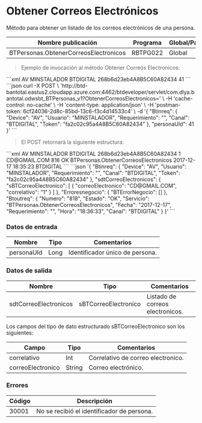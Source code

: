 # Obtener Correos Electrónicos 

Método para obtener un listado de los correos electrónicos de una persona. 

Nombre publicación | Programa | Global/País 
--------- | ----------- | ----------- 
BTPersonas.ObtenerCorreosElectronicos | RBTPG022 | Global 

> Ejemplo de invocación al método Obtener Correos Electronicos: 

<code-group> 
<code-block title="XML" active> 
```xml 
<soapenv:Envelope xmlns:soapenv="http://schemas.xmlsoap.org/soap/envelope/" xmlns:bts="http://uy.com.dlya.bantotal/BTSOA/"> 
   <soapenv:Header/> 
   <soapenv:Body> 
      <bts:BTPersonas.ObtenerCorreosElectronicos> 
         <bts:Btinreq> 
            <bts:Device>AV</bts:Device> 
            <bts:Usuario>MINSTALADOR</bts:Usuario> 
            <bts:Requerimiento/> 
            <bts:Canal>BTDIGITAL</bts:Canal> 
            <bts:Token>268b6d23eb4A8B5C60A82434</bts:Token> 
         </bts:Btinreq> 
         <bts:personaUId>41</bts:personaUId> 
      </bts:BTPersonas.ObtenerCorreosElectronicos> 
   </soapenv:Body> 
</soapenv:Envelope> 
``` 
</code-block> 

<code-block title="JSON"> 
```json 
curl -X POST \ 
  'http://btd-bantotal.eastus2.cloudapp.azure.com:4462/btdeveloper/servlet/com.dlya.bantotal.odwsbt_BTPersonas_v1?ObtenerCorreosElectronicos=' \ 
  -H 'cache-control: no-cache' \ 
  -H 'content-type: application/json' \ 
  -H 'postman-token: 6cf24036-2d8c-85bd-13c6-f3c4d14533c4' \ 
  -d '{ 
	"Btinreq": { 
		"Device": "AV", 
		"Usuario": "MINSTALADOR", 
		"Requerimiento": "", 
		"Canal": "BTDIGITAL", 
		"Token": "fa2c02c95a4A8B5C60A82434" 
	}, 
   "personaUId": 41 
}' 
``` 
</code-block> 
</code-group> 

> El POST retornará la siguiente estructura: 

<code-group> 
<code-block title="XML" active> 
```xml 
<SOAP-ENV:Envelope xmlns:SOAP-ENV="http://schemas.xmlsoap.org/soap/envelope/" xmlns:xsd="http://www.w3.org/2001/XMLSchema" xmlns:SOAP-ENC="http://schemas.xmlsoap.org/soap/encoding/" xmlns:xsi="http://www.w3.org/2001/XMLSchema-instance"> 
   <SOAP-ENV:Body> 
      <BTPersonas.ObtenerCorreosElectronicosResponse xmlns="http://uy.com.dlya.bantotal/BTSOA/"> 
         <Btinreq> 
            <Device>AV</Device> 
            <Usuario>MINSTALADOR</Usuario> 
            <Requerimiento/> 
            <Canal>BTDIGITAL</Canal> 
            <Token>268b6d23eb4A8B5C60A82434</Token> 
         </Btinreq> 
         <sdtCorreoElectronicos> 
            <sBTCorreoElectronico> 
               <correlativo>1</correlativo> 
               <correoElectronico>CD@GMAIL.COM</correoElectronico> 
            </sBTCorreoElectronico> 
         </sdtCorreoElectronicos> 
         <Erroresnegocio></Erroresnegocio> 
         <Btoutreq> 
            <Numero>816</Numero> 
            <Estado>OK</Estado> 
            <Servicio>BTPersonas.ObtenerCorreosElectronicos</Servicio> 
            <Fecha>2017-12-17</Fecha> 
            <Requerimiento/> 
            <Hora>18:35:23</Hora> 
            <Canal>BTDIGITAL</Canal> 
         </Btoutreq> 
      </BTPersonas.ObtenerCorreosElectronicosResponse> 
   </SOAP-ENV:Body> 
</SOAP-ENV:Envelope> 
``` 
</code-block> 

<code-block title="JSON"> 
```json 
'{ 
	"Btinreq": { 
		"Device": "AV", 
		"Usuario": "MINSTALADOR", 
		"Requerimiento": "", 
		"Canal": "BTDIGITAL", 
		"Token": "fa2c02c95a4A8B5C60A82434" 
	}, 
   "sdtCorreoElectronicos": { 
      "sBTCorreoElectronico": [ { 
         "correoElectronico": "CD@GMAIL.COM", 
         "correlativo": "1" 
      } ] 
   }, 
   "Erroresnegocio": { 
      "BTErrorNegocio": [] 
   }, 
   "Btoutreq": { 
      "Numero": "818", 
      "Estado": "OK", 
      "Servicio": "BTPersonas.ObtenerCorreosElectronicos", 
      "Fecha": "2017-12-17", 
      "Requerimiento": "", 
      "Hora": "18:36:33", 
      "Canal": "BTDIGITAL" 
   } 
}' 
``` 
</code-block> 
</code-group> 

### Datos de entrada 

Nombre | Tipo | Comentarios 
--------- | ----------- | ----------- 
personaUId | Long | Identificador único de persona. 

### Datos de salida 

Nombre | Tipo | Comentarios 
--------- | ----------- | ----------- 
sdtCorreoElectronicos | sBTCorreoElectronico | Listado de correos electronicos. 

Los campos del tipo de dato estructurado sBTCorreoElectronico son los siguientes: 

Campo | Tipo | Comentarios 
--------- | ----------- | ----------- 
correlativo | Int | Correlativo de correo electronico. 
correoElectronico | String | Correo electrónico. 

### Errores 

Código | Descripción 
--------- | ----------- 
30001 | No se recibió el identificador de persona. 

 
